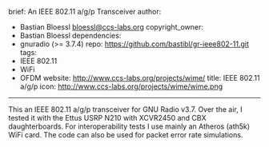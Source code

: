 brief: An IEEE 802.11 a/g/p Transceiver
author:
  - Bastian Bloessl <bloessl@ccs-labs.org>
copyright_owner:
  - Bastian Bloessl
dependencies:
  - gnuradio (>= 3.7.4)
repo: https://github.com/bastibl/gr-ieee802-11.git
tags:
  - IEEE 802.11
  - WiFi
  - OFDM
website: http://www.ccs-labs.org/projects/wime/
title: IEEE 802.11 a/g/p
icon: http://www.ccs-labs.org/projects/wime/wime.png
---
This an IEEE 802.11 a/g/p transceiver for GNU Radio v3.7. Over the air, I tested it with the Ettus USRP N210 with XCVR2450 and CBX daughterboards. For interoperability tests I use mainly an Atheros (ath5k) WiFi card. The code can also be used for packet error rate simulations.
